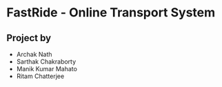 # FastRide - Online Transport System

## Project by
- Archak Nath
- Sarthak Chakraborty
- Manik Kumar Mahato
- Ritam Chatterjee
